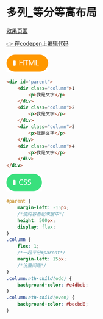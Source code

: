# 多列_等分等高布局</b>

[效果页面](../assets/source/01_09多列等分布局.html ':include :type=iframe width=100% height=225px')

[:point_right: 在codepen上编辑代码](https://codepen.io/shuangcs/pen/XEBqPZ)

![标签](../assets/html.svg)

```html
<div id="parent">
    <div class="column">1
        <p>我是文字</p>
    </div>
    <div class="column">2
        <p>我是文字</p>
    </div>
    <div class="column">3
        <p>我是文字</p>
    </div>
    <div class="column">4
        <p>我是文字</p>
    </div>
</div>
```

![标签](../assets/css.svg)

```css
#parent {
    margin-left: -15px;
    /*使内容看起来居中*/
    height: 500px;
    display: flex;
}
.column {
    flex: 1;
    /*一起平分#parent*/
    margin-left: 15px;
    /*设置间距*/
}
.column:nth-child(odd) {
    background-color: #e4dbdb;
}
.column:nth-child(even) {
    background-color: #becbd0;
}
```
